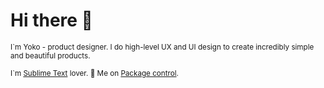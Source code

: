 
# Hi there :clap:

<sub>I`m Yoko - product designer. I do high-level UX and UI design to create incredibly simple and beautiful products.</sub> 

<sub>I`m [Sublime Text](https://www.sublimetext.com/) lover. :walking: Me on [Package control](https://packagecontrol.io/browse/authors/luxelego).</sub> 
